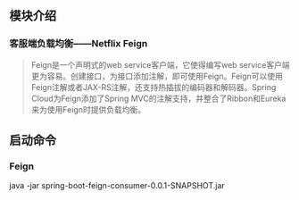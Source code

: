 ## 模块介绍
### 客服端负载均衡——Netflix Feign
> Feign是一个声明式的web service客户端，它使得编写web service客户端更为容易。创建接口，为接口添加注解，即可使用Feign。Feign可以使用Feign注解或者JAX-RS注解，还支持热插拔的编码器和解码器。Spring Cloud为Feign添加了Spring MVC的注解支持，并整合了Ribbon和Eureka来为使用Feign时提供负载均衡。
## 启动命令
### Feign
java -jar spring-boot-feign-consumer-0.0.1-SNAPSHOT.jar